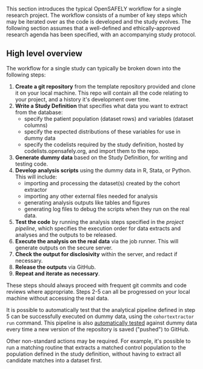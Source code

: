 This section introduces the typical OpenSAFELY workflow for a single research project. 
The workflow consists of a number of key steps which may be iterated over as the code is developed and the study evolves. 
The following section assumes that a well-defined and ethically-approved research agenda has been specified, with an accompanying study protocol. 

## High level overview

The workflow for a single study can typically be broken down into the following steps:

1.  **Create a git repository** from the template repository provided and clone it on your local machine. 
This repo will contain all the code relating to your project, and a history it's development over time.
2.  **Write a Study Definition** that specifies what data you want to extract from the database:
    -   specify the patient population (dataset rows) and variables (dataset columns)
    -   specify the expected distributions of these variables for use in dummy data
    -   specify the codelists required by the study definition, hosted by codelists.opensafely.org, and import them to the repo.
3.  **Generate dummy data** based on the Study Definition, for writing and testing code. 
4.  **Develop analysis scripts** using the dummy data in R, Stata, or Python. This will include:
    -   importing and processing the dataset(s) created by the cohort extractor
    -   importing any other external files needed for analysis
    -   generating analysis outputs like tables and figures
    -   generating log files to debug the scripts when they run on the real data.
5.  **Test the code** by running the analysis steps specified in the _project pipeline_, which specifies the execution order for data extracts and analyses and the outputs to be released. 
6.  **Execute the analysis on the real data** via the job runner. This will generate outputs on the secure server.
7.  **Check the output for disclosivity** within the server, and redact if necessary.
8.  **Release the outputs** via GitHub.
9. **Repeat and iterate as necessary**.

These steps should always proceed with frequent git commits and code reviews where appropriate. Steps 2-5 can all be progressed on your local machine without accessing the real data. 

It is possible to automatically test that the analytical pipeline defined in step 5 can be successfully executed on dummy data, using the `cohortextractor run` command. 
This pipeline is also [automatically tested]() against dummy data every time a new version of the repository is saved ("pushed") to GitHub.

Other non-standard actions may be required. 
For example, it's possible to run a matching routine that extracts a matched control population to the population defined in the study definition, without having to extract all candidate matches into a dataset first.

